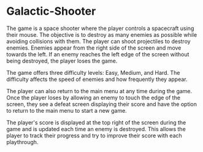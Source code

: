# Galactic-Shooter
The game is a space shooter where the player controls a spacecraft using their mouse. The objective is to destroy as many enemies as possible while avoiding collisions with them. The player can shoot projectiles to destroy enemies. Enemies appear from the right side of the screen and move towards the left. If an enemy reaches the left edge of the screen without being destroyed, the player loses the game.

The game offers three difficulty levels: Easy, Medium, and Hard. The difficulty affects the speed of enemies and how frequently they appear.

The player can also return to the main menu at any time during the game. Once the player loses by allowing an enemy to touch the edge of the screen, they see a defeat screen displaying their score and have the option to return to the main menu to start a new game.

The player's score is displayed at the top right of the screen during the game and is updated each time an enemy is destroyed. This allows the player to track their progress and try to improve their score with each playthrough.
